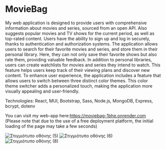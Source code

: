 # MovieBag
My web application is designed to provide users with comprehensive information about movies and series, sourced from an open API. Also suggests popular movies and TV shows for the current period, as well as top-rated content. Users have the ability to sign up and log in securely, thanks to authentication and authorization systems. The application allows users to search for their favorite movies and series, and store them in their personal library. Here, they can not only save their favorite shows but also rate them, providing valuable feedback.
In addition to personal libraries, users can create watchlists for movies and series they intend to watch. This feature helps users keep track of their viewing plans and discover new content. To enhance user experience, the application includes a feature that allows users to switch between three distinct color themes. This color theme switcher adds a personalized touch, making the application more visually appealing and user-friendly.

Technologies:
React,
MUI,
Bootstrap,
Sass,
Node.js,
MongoDB,
Express,
bcrypt,
dotenv



You can visit my web-app here:https://moviebag-1bhe.onrender.com  
(Please note that due to the use of a free deployment platform, the initial loading of the page may take a few seconds)

![Στιγμιότυπο οθόνης (5)](https://github.com/Stefanatti/MovieBag/assets/101453394/006e1858-aff3-4507-b768-a45bc1e7eb4b)
![Στιγμιότυπο οθόνης (6)](https://github.com/Stefanatti/MovieBag/assets/101453394/24558eaa-8a4d-409b-a144-720e30a76e06)
![Στιγμιότυπο οθόνης (8)](https://github.com/Stefanatti/MovieBag/assets/101453394/358092b5-9186-43f9-bae3-5533c04eb710)
